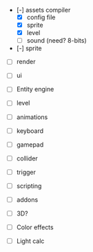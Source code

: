 
- [-] assets compiler
    - [x] config file
    - [x] sprite
    - [x] level
    - [ ] sound (need? 8-bits)
- [-] sprite
- [ ] render
- [ ] ui
- [ ] Entity engine
- [ ] level
- [ ] animations
- [ ] keyboard
- [ ] gamepad
- [ ] collider
- [ ] trigger
- [ ] scripting
- [ ] addons
- [ ] 3D?
- [ ] Color effects
- [ ] Light calc

